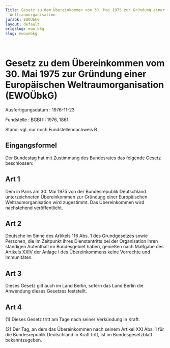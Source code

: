 ```yaml
---
Title: Gesetz zu dem Übereinkommen vom 30. Mai 1975 zur Gründung einer Europäischen
  Weltraumorganisation
jurabk: EWOÜbkG
layout: default
origslug: ewo_bkg
slug: ewouebkg

---
```


# Gesetz zu dem Übereinkommen vom 30. Mai 1975 zur Gründung einer Europäischen Weltraumorganisation (EWOÜbkG)

Ausfertigungsdatum
:   1976-11-23

Fundstelle
:   BGBl II: 1976, 1861

Stand: vgl. nur noch Fundstellennachweis B

## Eingangsformel

Der Bundestag hat mit Zustimmung des Bundesrates das folgende Gesetz
beschlossen:

## Art 1

Dem in Paris am 30. Mai 1975 von der Bundesrepublik Deutschland
unterzeichneten Übereinkommen zur Gründung einer Europäischen
Weltraumorganisation wird zugestimmt. Das Übereinkommen wird
nachstehend veröffentlicht.

## Art 2

Deutsche im Sinne des Artikels 116 Abs. 1 des Grundgesetzes sowie
Personen, die im Zeitpunkt ihres Dienstantritts bei der Organisation
ihren ständigen Aufenthalt im Bundesgebiet haben, genießen nach
Maßgabe des Artikels XXIV der Anlage I des Übereinkommens keine
Vorrechte und Immunitäten.

## Art 3

Dieses Gesetz gilt auch im Land Berlin, sofern das Land Berlin die
Anwendung dieses Gesetzes feststellt.

## Art 4

(1) Dieses Gesetz tritt am Tage nach seiner Verkündung in Kraft.

(2) Der Tag, an dem das Übereinkommen nach seinem Artikel XXI Abs. 1
für die Bundesrepublik Deutschland in Kraft tritt, ist im
Bundesgesetzblatt bekanntzugeben.

